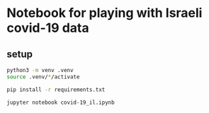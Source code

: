 # Notebook for playing with Israeli covid-19 data

## setup

```bash
python3 -m venv .venv
source .venv/*/activate

pip install -r requirements.txt

jupyter notebook covid-19_il.ipynb
```

